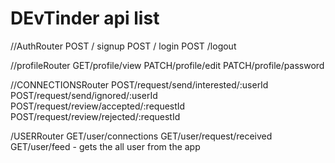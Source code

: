 # DEvTinder api list

//AuthRouter
POST / signup
POST / login
POST /logout

//profileRouter
GET/profile/view
PATCH/profile/edit
PATCH/profile/password

//CONNECTIONSRouter
POST/request/send/interested/:userId
POST/request/send/ignored/:userId
POST/request/review/accepted/:requestId
POST/request/review/rejected/:requestId

/USERRouter
GET/user/connections
GET/user/request/received
GET/user/feed - gets the all user from the app